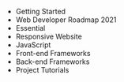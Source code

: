 * Getting Started
* Web Developer Roadmap 2021
* Essential
* Responsive Website
* JavaScript
* Front-end Frameworks
* Back-end Frameworks
* Project Tutorials
